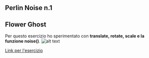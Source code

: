 Perlin Noise n.1
---
## Flower Ghost
Per questo esercizio ho sperimentato con **translate, rotate, scale e la funzione noise()**. 
![alt text](https://github.com/irenecrln/foto/blob/main/1PerlinNoise.JPG)


[Link per l'esercizio](https://editor.p5js.org/irene.crln/sketches/dgbezIriP)
